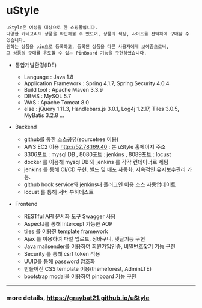 # uStyle
    uStyle은 여성을 대상으로 한 쇼핑몰입니다.
    다양한 카테고리의 상품을 확인해볼 수 있으며, 상품의 색상, 사이즈를 선택하여 구매할 수 있습니다. 
    원하는 상품을 pin으로 등록하고, 등록된 상품을 다른 사용자에게 보여줌으로써, 
    그 상품의 구매를 유도할 수 있는 PinBoard 기능을 구현하였습니다.

- 통합개발환경(IDE)
  - Language : Java 1.8
  - Application Framework : Spring 4.1.7, Spring Security 4.0.4
  - Build tool : Apache Maven 3.3.9
  - DBMS : MySQL 5.7
  - WAS : Apache Tomcat 8.0
  - else : jQuery 1.11.3, Handlebars.js 3.0.1, Log4j 1.2.17, Tiles 3.0.5, MyBatis 3.2.8 ...
  
- Backend
  - github를 통한 소스공유(sourcetree 이용)
  - AWS EC2 이용 http://52.78.169.40 : 본 uStyle 홈페이지 주소
  - 3306포트 : mysql DB ,  8080포트 : jenkins ,  8089포트 : locust
  - docker 를 이용해 mysql DB 와 jenkins 를 각각 컨테이너로 세팅
  - jenkins 를 통해 CI/CD 구현. 빌드 및 배포 자동화. 지속적인 유지보수관리 가능.
  - github hook service와 jenkins내 플러그인 이용 소스 자동업데이트
  - locust 를 통해 서버 부하테스트

- Frontend
  - RESTful API 문서화 도구 Swagger 사용
  - AspectJ를 통해 Intercept 가능한 AOP
  - tiles 를 이용한 template framework
  - Ajax 를 이용하여 파일 업로드, 장바구니, 댓글기능 구현
  - Java mailsender를 이용하여 회원가입인증, 비밀번호찾기 기능 구현
  - Security 를 통해 csrf token 적용
  - UUID를 통해 password 암호화
  - 만들어진 CSS template 이용(themeforest, AdminLTE)
  - bootstrap modal을 이용하여 pinboard 기능 구현


<hr/>

### more details, https://graybat21.github.io/uStyle 
